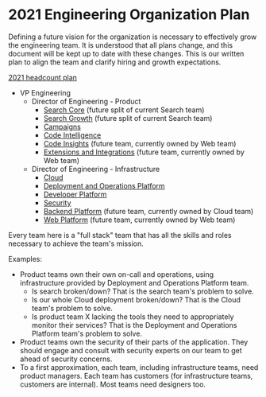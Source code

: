 # 2021 Engineering Organization Plan

Defining a future vision for the organization is necessary to effectively grow the engineering team. It is understood that all plans change, and this document will be kept up to date with these changes. This is our written plan to align the team and clarify hiring and growth expectations.

[2021 headcount plan](https://docs.google.com/spreadsheets/d/1UG4aLB5S8yOSOByia2EQgpZkoPxG5eVfqQqgs1f71Vw/edit#gid=2097845084)

- VP Engineering
  - Director of Engineering - Product
    - [Search Core](search/index.md#search-core) (future split of current Search team)
    - [Search Growth](search/index.md#search-growth) (future split of current Search team)
    - [Campaigns](campaigns/index.md)
    - [Code Intelligence](code-intelligence/index.md)
    - [Code Insights](web/index.md#code-insights) (future team, currently owned by Web team)
    - [Extensions and Integrations](web/index.md#extensions-and-integrations) (future team, currently owned by Web team)
  - Director of Engineering - Infrastructure
    - [Cloud](cloud/index.md)
    - [Deployment and Operations Platform](distribution/index.md#deployment-and-operations-platform)
    - [Developer Platform](distribution/index.md#developer-platform)
    - [Security](security/index.md)
    - [Backend Platform](backend-infrastructure/index.md) (future team, currently owned by Cloud team)
    - [Web Platform](web/index.md#web-infrastructure) (future team, currently owned by Web team)

Every team here is a "full stack" team that has all the skills and roles necessary to achieve the team's mission.

Examples:

- Product teams own their own on-call and operations, using infrastructure provided by Deployment and Operations Platform team.
  - Is search broken/down? That is the search team's problem to solve.
  - Is our whole Cloud deployment broken/down? That is the Cloud team's problem to solve.
  - Is product team X lacking the tools they need to appropriately monitor their services? That is the Deployment and Operations Platform team's problem to solve.
- Product teams own the security of their parts of the application. They should engage and consult with security experts on our team to get ahead of security concerns.
- To a first approximation, each team, including infrastructure teams, need product managers. Each team has customers (for infrastructure teams, customers are internal). Most teams need designers too.
